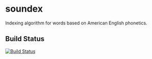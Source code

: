 soundex
===

Indexing algorithm for words based on American English phonetics.

Build Status
---
[![Build Status](https://travis-ci.org/Kazz47/soundex.svg?branch=master)](https://travis-ci.org/Kazz47/soundex)
